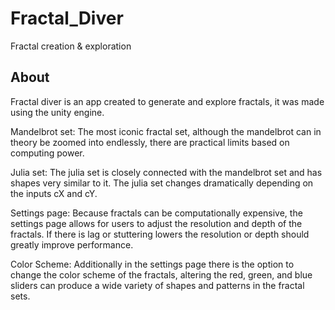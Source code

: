 # Fractal_Diver
Fractal creation &amp; exploration

<h2>About </h2>
Fractal diver is an app created to generate and explore fractals, it was made using the unity engine.

Mandelbrot set: 
The most iconic fractal set, although the mandelbrot can in theory be zoomed into endlessly, there are practical limits based on computing power.

Julia set: 
The julia set is closely connected with the mandelbrot set and has shapes very similar to it. 
The julia set changes dramatically depending on the inputs cX and cY.

Settings page: 
Because fractals can be computationally expensive, the settings page allows for users to adjust the resolution and depth of the fractals. If there is lag or stuttering lowers the resolution or depth should greatly improve performance.

Color Scheme:
Additionally in the settings page there is the option to change the color scheme of the fractals,
altering the red, green, and blue sliders can produce a wide variety of shapes and patterns in the fractal sets.
